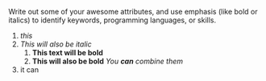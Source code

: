 Write out some of your awesome attributes, and use emphasis (like bold or italics) to identify keywords, programming languages, or skills. 

1. *this*
2. _This will also be italic_
    1. **This text will be bold**
   2. __This will also be bold__   _You **can** combine them_
3. it can

